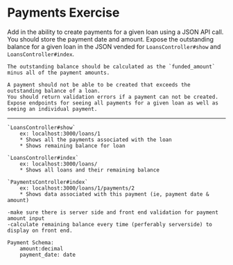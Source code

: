 # Payments Exercise

Add in the ability to create payments for a given loan using a JSON API call. 
	You should store the payment date and amount. 
	Expose the outstanding balance for a given loan in the JSON vended for `LoansController#show` and `LoansController#index`. 

	The outstanding balance should be calculated as the `funded_amount` minus all of the payment amounts.

	A payment should not be able to be created that exceeds the outstanding balance of a loan. 
	You should return validation errors if a payment can not be created. 
	Expose endpoints for seeing all payments for a given loan as well as seeing an individual payment.

______________________________________________________________________


	`LoansController#show`
		ex: localhost:3000/loans/1
		* Shows all the payments associated with the loan 
		* Shows remaining balance for loan 

	`LoansController#index`
		ex: localhost:3000/loans/
		* Shows all loans and their remaining balance 

	`PaymentsController#index`
		ex: localhost:3000/loans/1/payments/2
		* Shows data associated with this payment (ie, payment date & amount)

	-make sure there is server side and front end validation for payment amount input 
	-calculate remaining balance every time (perferably serverside) to display on front end. 

	Payment Schema: 
		amount:decimal 
		payment_date: date
